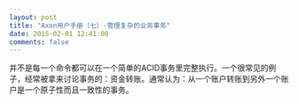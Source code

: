 ```yaml
---
layout: post
title: "Axon用户手册（七）-管理复杂的业务事务"
date: 2015-02-01 12:41:00
comments: false
---
```



并不是每一个命令都可以在一个简单的ACID事务里完整执行。一个很常见的例子，经常被拿来讨论事务的：资金转账。通常认为：从一个账户转账到另外一个账户是一个原子性而且一致性的事务。


